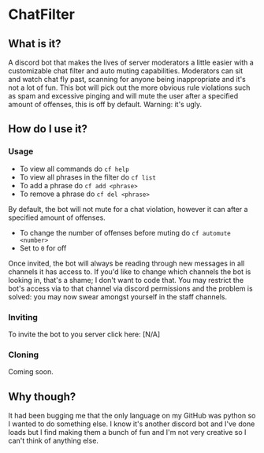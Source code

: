 # ChatFilter
## What is it?
A discord bot that makes the lives of server moderators a little easier with a customizable chat filter and auto muting capabilities. Moderators can sit and watch chat fly past, scanning for anyone being inappropriate and it's not a lot of fun. This bot will pick out the more obvious rule violations such as spam and excessive pinging and will mute the user after a specified amount of offenses, this is off by default. Warning: it's ugly.

## How do I use it?
### Usage
- To view all commands do `cf help`
- To view all phrases in the filter do `cf list`
- To add a phrase do `cf add <phrase>`
- To remove a phrase do `cf del <phrase>`

By default, the bot will not mute for a chat violation, however it can after a specified amount of offenses. </br>
- To change the number of offenses before muting do `cf automute <number>`
- Set to `0` for off

Once invited, the bot will always be reading through new messages in all channels it has access to. If you'd like to change which channels the bot is looking in, that's a shame; I don't want to code that. You may restrict the bot's access via to that channel via discord permissions and the problem is solved: you may now swear amongst yourself in the staff channels.

### Inviting
To invite the bot to you server click here: [N/A]

### Cloning
Coming soon.

## Why though?
It had been bugging me that the only language on my GitHub was python so I wanted to do something else. I know it's another discord bot and I've done loads but I find making them a bunch of fun and I'm not very creative so I can't think of anything else.
